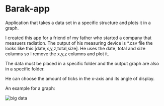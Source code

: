 # Barak-app
Application that takes a data set in a specific structure and plots it in a graph.

I created this app for a friend of my father who started a company that measuers radiation.
The output of his measuring device is *.csv file the looks like this:[date,x,y,z,total,size].
He uses the date, total and size columns so I remove the x,y,z columns and plot it.

The data must be placed in a specific folder and the output graph are also in a specific folder.

He can choose the amount of ticks in the x-axis and its angle of display.

An example for a graph:

![big data](https://user-images.githubusercontent.com/102590409/224271494-f691dfa3-4f75-4772-ba61-fbfa7e021590.jpg)
